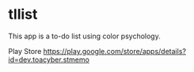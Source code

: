 # tllist
This app is a to-do list using color psychology.

Play Store
https://play.google.com/store/apps/details?id=dev.toacyber.stmemo
